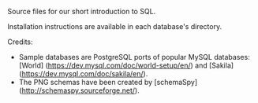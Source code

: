 Source files for our short introduction to SQL.

Installation instructions are available in each database's directory.

Credits:
- Sample databases are PostgreSQL ports of popular MySQL databases: [World] (https://dev.mysql.com/doc/world-setup/en/) and [Sakila] (https://dev.mysql.com/doc/sakila/en/).
- The PNG schemas have been created by [schemaSpy] (http://schemaspy.sourceforge.net/).
